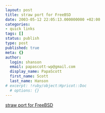 ```yaml
---
layout: post
title: straw port for FreeBSD
date: 2003-05-12 22:05:13.000000000 +02:00
categories:
- quick links
tags: []
status: publish
type: post
published: true
meta: {}
author:
  login: shanson
  email: papascott-wp@gmail.com
  display_name: PapaScott
  first_name: Scott
  last_name: Hanson
# excerpt: !ruby/object:Hpricot::Doc
  # options: {}
---
```

<p><a title="Oooh, now I can read RSS feeds too!" href="http://www.freshports.org/news/straw/">straw port for FreeBSD</a></p>
